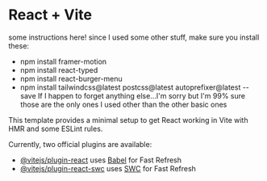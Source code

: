 # React + Vite

some instructions here!
since I used some other stuff, make sure you install these:
- npm install framer-motion
- npm install react-typed
- npm install react-burger-menu
- npm install tailwindcss@latest postcss@latest autoprefixer@latest --save
If I happen to forget anything else...I'm sorry
but I'm 99% sure those are the only ones I used other than the other basic ones

This template provides a minimal setup to get React working in Vite with HMR and some ESLint rules.

Currently, two official plugins are available:

- [@vitejs/plugin-react](https://github.com/vitejs/vite-plugin-react/blob/main/packages/plugin-react/README.md) uses [Babel](https://babeljs.io/) for Fast Refresh
- [@vitejs/plugin-react-swc](https://github.com/vitejs/vite-plugin-react-swc) uses [SWC](https://swc.rs/) for Fast Refresh

